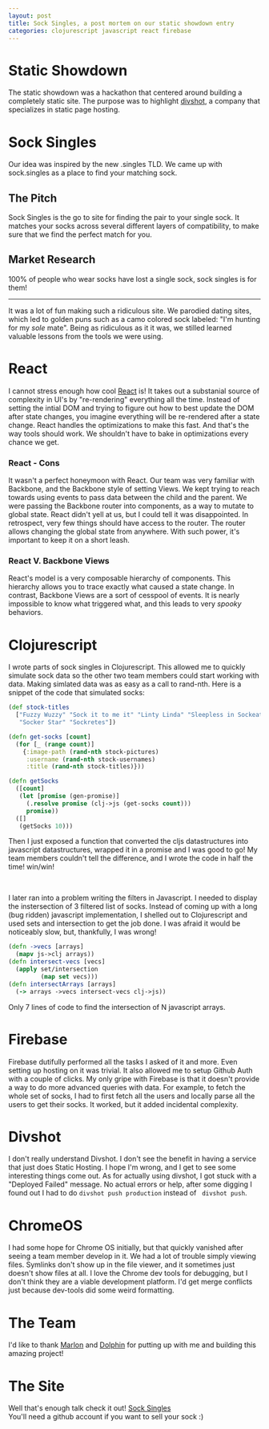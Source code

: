 ```yaml
---
layout: post
title: Sock Singles, a post mortem on our static showdown entry
categories: clojurescript javascript react firebase
---
```


# Static Showdown
The static showdown was a hackathon that centered around building a completely static site.
The purpose was to highlight [divshot](http://www.divshot.io/), a company that specializes in static page hosting.

# Sock Singles
Our idea was inspired by the new .singles TLD. We came up with sock.singles as a place to
find your matching sock.

## The Pitch
Sock Singles is the go to site for finding the pair to your single sock.
It matches your socks across several different layers of compatibility, to make sure
that we find the perfect match for you.

## Market Research
100% of people who wear socks have lost a single sock, sock singles is for them!

-----
It was a lot of fun making such a ridiculous site. We parodied dating sites, which led to
golden puns such as a camo colored sock labeled: "I'm hunting for my _sole_ mate".
Being as ridiculous as it it was, we stilled learned valuable lessons from the tools we
were using.


# React
I cannot stress enough how cool [React](http://facebook.github.io/react) is! It takes out
a substanial source of complexity in UI's by "re-rendering" everything all the time.
Instead of setting the intial DOM and trying to figure out how to best update the DOM
after state changes, you imagine everything will be re-rendered after a state change.
React handles the optimizations to make this fast. And that's the way tools should work.
We shouldn't have to bake in optimizations every chance we get.

### React - Cons
It wasn't a perfect honeymoon with React. Our team was very familiar with Backbone, and
the Backbone style of setting Views. We kept trying to reach towards using events to pass data
between the child and the parent. We were passing the Backbone router into components, as a way
to mutate to global state. React didn't yell at us, but I could tell it was disappointed.
In retrospect, very few things should have access to the router. The router allows
changing the global state from anywhere. With such power, it's important to keep it on a short
leash.

### React V. Backbone Views
React's model is a very composable hierarchy of components. This hierarchy allows you to trace
exactly what caused a state change. In contrast, Backbone Views are a sort of cesspool of events.
It is nearly impossible to know what triggered what, and this leads to very _spooky_ behaviors.

# Clojurescript
I wrote parts of sock singles in Clojurescript. This allowed me to quickly simulate sock data
so the other two team members could start working with data. Making simlated data was as easy
as a call to rand-nth. Here is a snippet of the code that simulated socks:

```clojure
(def stock-titles
  ["Fuzzy Wuzzy" "Sock it to me it" "Linty Linda" "Sleepless in Sockeatlle"
   "Socker Star" "Sockretes"])

(defn get-socks [count]
  (for [_ (range count)]
    {:image-path (rand-nth stock-pictures)
     :username (rand-nth stock-usernames)
     :title (rand-nth stock-titles)}))

(defn getSocks
  ([count]
   (let [promise (gen-promise)]
     (.resolve promise (clj->js (get-socks count)))
     promise))
  ([]
   (getSocks 10)))
```

Then I just exposed a function that converted the cljs datastructures into
javascript datastructures, wrapped it in a promise and I was good to go! My team members couldn't
tell the difference, and I wrote the code in half the time! win/win!

<br/>

I later ran into a problem writing the filters in Javascript. I needed to display the instersection
of 3 filtered list of socks. Instead of coming up with a long (bug ridden) javascript
implementation, I shelled out to Clojurescript and used sets and intersection to get the job done.
I was afraid it would be noticeably slow, but, thankfully, I was wrong!

```clojure
(defn ->vecs [arrays]
  (mapv js->clj arrays))
(defn intersect-vecs [vecs]
  (apply set/intersection
         (map set vecs)))
(defn intersectArrays [arrays]
  (-> arrays ->vecs intersect-vecs clj->js))
```
Only 7 lines of code to find the intersection of N javascript arrays.


# Firebase
Firebase dutifully performed all the tasks I asked of it and more. Even setting up hosting on it
was trivial. It also allowed me to setup Github Auth with a couple of clicks. My only gripe with
Firebase is that it doesn't provide a way to do more advanced queries with data. For example,
to fetch the whole set of socks, I had to first fetch all the users
and locally parse all the users to get their socks. It worked, but it added incidental complexity.

# Divshot
I don't really understand Divshot. I don't see the benefit in having a service that just does
Static Hosting. I hope I'm wrong, and I get to see some interesting things come out. As for
actually using divshot, I got stuck with a "Deployed Failed" message. No actual errors or help,
after some digging I found out I had to do ` divshot push production ` instead of ` divshot push`.

# ChromeOS
I had some hope for Chrome OS initially, but that quickly vanished after seeing a team member
develop in it. We had a lot of trouble simply viewing files. Symlinks don't show up in the file
viewer, and it sometimes just doesn't show files at all. I love the Chrome dev tools for debugging,
but I don't think they are a viable development platform. I'd get merge conflicts just because
dev-tools did some weird formatting.

# The Team
I'd like to thank [Marlon](https://github.com/marlonlandaverde) and
[Dolphin](https://github.com/likethemammal) for putting up with me and building this
amazing project!

# The Site
Well that's enough talk check it out! [Sock Singles](https://sock-singles.firebaseapp.com/)
<br/>
You'll need a github account if you want to sell your sock :)
